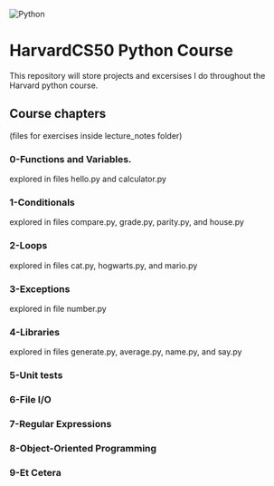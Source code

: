 ![Python](https://img.shields.io/badge/Python-FFD43B?style=for-the-badge&logo=python&logoColor=blue)
# HarvardCS50 Python Course 
This repository will store projects and excersises I do throughout the Harvard python course. 
## Course chapters 
(files for exercises inside lecture_notes folder)
### 0-Functions and Variables.
explored in files hello.py and calculator.py
### 1-Conditionals
explored in files compare.py, grade.py, parity.py, and house.py
### 2-Loops
explored in files cat.py, hogwarts.py, and mario.py
### 3-Exceptions 
explored in file number.py
### 4-Libraries 
explored in files generate.py, average.py, name.py, and say.py
### 5-Unit tests

### 6-File I/O

### 7-Regular Expressions

### 8-Object-Oriented Programming

### 9-Et Cetera 

